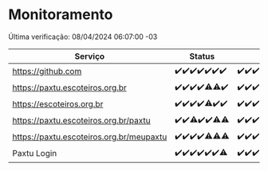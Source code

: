 # Monitoramento

Última verificação: 08/04/2024 06:07:00 -03

|Serviço|Status|Últimas 24h|
|---|---|---|
|https://github.com|<span title="2024-04-01: OK=24">✔️</span><span title="2024-04-02: OK=24">✔️</span><span title="2024-04-03: OK=24">✔️</span><span title="2024-04-04: OK=24">✔️</span><span title="2024-04-05: OK=24">✔️</span><span title="2024-04-06: OK=24">✔️</span><span title="2024-04-07: OK=10">✔️</span>|<span title="07/04/2024 07:05:00 -03 : 200">✔️</span><span title="07/04/2024 08:04:00 -03 : 200">✔️</span><span title="07/04/2024 09:10:00 -03 : 200">✔️</span><span title="07/04/2024 10:06:00 -03 : 200">✔️</span><span title="07/04/2024 11:03:00 -03 : 200">✔️</span><span title="07/04/2024 12:05:00 -03 : 200">✔️</span><span title="07/04/2024 13:06:00 -03 : 200">✔️</span><span title="07/04/2024 14:03:00 -03 : 200">✔️</span><span title="07/04/2024 15:07:00 -03 : 200">✔️</span><span title="07/04/2024 16:02:00 -03 : 200">✔️</span><span title="07/04/2024 17:06:00 -03 : 200">✔️</span><span title="07/04/2024 18:05:00 -03 : 200">✔️</span><span title="07/04/2024 19:04:00 -03 : 200">✔️</span><span title="07/04/2024 20:06:00 -03 : 200">✔️</span><span title="07/04/2024 21:31:00 -03 : 200">✔️</span><span title="07/04/2024 22:41:00 -03 : 200">✔️</span><span title="07/04/2024 23:16:00 -03 : 200">✔️</span><span title="08/04/2024 00:07:00 -03 : 200">✔️</span><span title="08/04/2024 01:08:00 -03 : 200">✔️</span><span title="08/04/2024 02:06:00 -03 : 200">✔️</span><span title="08/04/2024 03:09:00 -03 : 200">✔️</span><span title="08/04/2024 04:08:00 -03 : 200">✔️</span><span title="08/04/2024 05:09:00 -03 : 200">✔️</span><span title="08/04/2024 06:07:00 -03 : 200">✔️</span>|
|https://paxtu.escoteiros.org.br|<span title="2024-04-01: OK=24">✔️</span><span title="2024-04-02: OK=24">✔️</span><span title="2024-04-03: OK=24">✔️</span><span title="2024-04-04: OK=24">✔️</span><span title="2024-04-05: OK=23, Falhas=1">⚠️</span><span title="2024-04-06: OK=23, Falhas=1">⚠️</span><span title="2024-04-07: OK=10">✔️</span>|<span title="07/04/2024 07:05:00 -03 : 200">✔️</span><span title="07/04/2024 08:04:00 -03 : 200">✔️</span><span title="07/04/2024 09:10:00 -03 : 200">✔️</span><span title="07/04/2024 10:06:00 -03 : 200">✔️</span><span title="07/04/2024 11:03:00 -03 : 200">✔️</span><span title="07/04/2024 12:05:00 -03 : 200">✔️</span><span title="07/04/2024 13:06:00 -03 : 200">✔️</span><span title="07/04/2024 14:03:00 -03 : 200">✔️</span><span title="07/04/2024 15:07:00 -03 : 200">✔️</span><span title="07/04/2024 16:02:00 -03 : 200">✔️</span><span title="07/04/2024 17:06:00 -03 : 200">✔️</span><span title="07/04/2024 18:05:00 -03 : 200">✔️</span><span title="07/04/2024 19:04:00 -03 : 200">✔️</span><span title="07/04/2024 20:06:00 -03 : 200">✔️</span><span title="07/04/2024 21:31:00 -03 : 200">✔️</span><span title="07/04/2024 22:41:00 -03 : 200">✔️</span><span title="07/04/2024 23:16:00 -03 : 200">✔️</span><span title="08/04/2024 00:07:00 -03 : 200">✔️</span><span title="08/04/2024 01:08:00 -03 : 200">✔️</span><span title="08/04/2024 02:06:00 -03 : 200">✔️</span><span title="08/04/2024 03:09:00 -03 : 200">✔️</span><span title="08/04/2024 04:08:00 -03 : 200">✔️</span><span title="08/04/2024 05:09:00 -03 : 200">✔️</span><span title="08/04/2024 06:07:00 -03 : 200">✔️</span>|
|https://escoteiros.org.br|<span title="2024-04-01: OK=24">✔️</span><span title="2024-04-02: OK=24">✔️</span><span title="2024-04-03: OK=24">✔️</span><span title="2024-04-04: OK=24">✔️</span><span title="2024-04-05: OK=21, Falhas=3">⚠️</span><span title="2024-04-06: OK=24">✔️</span><span title="2024-04-07: OK=10">✔️</span>|<span title="07/04/2024 07:05:00 -03 : 200">✔️</span><span title="07/04/2024 08:04:00 -03 : 200">✔️</span><span title="07/04/2024 09:10:00 -03 : 200">✔️</span><span title="07/04/2024 10:06:00 -03 : 200">✔️</span><span title="07/04/2024 11:03:00 -03 : 200">✔️</span><span title="07/04/2024 12:05:00 -03 : 200">✔️</span><span title="07/04/2024 13:06:00 -03 : 200">✔️</span><span title="07/04/2024 14:03:00 -03 : 200">✔️</span><span title="07/04/2024 15:07:00 -03 : 200">✔️</span><span title="07/04/2024 16:02:00 -03 : 200">✔️</span><span title="07/04/2024 17:06:00 -03 : 200">✔️</span><span title="07/04/2024 18:05:00 -03 : 200">✔️</span><span title="07/04/2024 19:04:00 -03 : 200">✔️</span><span title="07/04/2024 20:06:00 -03 : 200">✔️</span><span title="07/04/2024 21:31:00 -03 : 200">✔️</span><span title="07/04/2024 22:41:00 -03 : 200">✔️</span><span title="07/04/2024 23:16:00 -03 : 200">✔️</span><span title="08/04/2024 00:07:00 -03 : 200">✔️</span><span title="08/04/2024 01:08:00 -03 : 200">✔️</span><span title="08/04/2024 02:06:00 -03 : 200">✔️</span><span title="08/04/2024 03:09:00 -03 : 200">✔️</span><span title="08/04/2024 04:08:00 -03 : 200">✔️</span><span title="08/04/2024 05:09:00 -03 : 200">✔️</span><span title="08/04/2024 06:07:00 -03 : 200">✔️</span>|
|https://paxtu.escoteiros.org.br/paxtu|<span title="2024-04-01: OK=24">✔️</span><span title="2024-04-02: OK=24">✔️</span><span title="2024-04-03: OK=23, Falhas=1">⚠️</span><span title="2024-04-04: OK=24">✔️</span><span title="2024-04-05: OK=24">✔️</span><span title="2024-04-06: OK=23, Falhas=1">⚠️</span><span title="2024-04-07: OK=9, Falhas=1">⚠️</span>|<span title="07/04/2024 07:05:00 -03 : 200">✔️</span><span title="07/04/2024 08:04:00 -03 : 200">✔️</span><span title="07/04/2024 09:10:00 -03 : 200">✔️</span><span title="07/04/2024 10:06:00 -03 : 200">✔️</span><span title="07/04/2024 11:03:00 -03 : 200">✔️</span><span title="07/04/2024 12:05:00 -03 : 200">✔️</span><span title="07/04/2024 13:06:00 -03 : 200">✔️</span><span title="07/04/2024 14:03:00 -03 : 200">✔️</span><span title="07/04/2024 15:07:00 -03 : 200">✔️</span><span title="07/04/2024 16:02:00 -03 : 200">✔️</span><span title="07/04/2024 17:06:00 -03 : 200">✔️</span><span title="07/04/2024 18:05:00 -03 : 200">✔️</span><span title="07/04/2024 19:04:00 -03 : 200">✔️</span><span title="07/04/2024 20:06:00 -03 : 200">✔️</span><span title="07/04/2024 21:31:00 -03 : 200">✔️</span><span title="07/04/2024 22:41:00 -03 : 200">✔️</span><span title="07/04/2024 23:16:00 -03 : 200">✔️</span><span title="08/04/2024 00:07:00 -03 : 200">✔️</span><span title="08/04/2024 01:08:00 -03 : 200">✔️</span><span title="08/04/2024 02:06:00 -03 : 200">✔️</span><span title="08/04/2024 03:09:00 -03 : 200">✔️</span><span title="08/04/2024 04:08:00 -03 : 200">✔️</span><span title="08/04/2024 05:09:00 -03 : 200">✔️</span><span title="08/04/2024 06:07:00 -03 : 200">✔️</span>|
|https://paxtu.escoteiros.org.br/meupaxtu|<span title="2024-04-01: OK=24">✔️</span><span title="2024-04-02: OK=24">✔️</span><span title="2024-04-03: OK=24">✔️</span><span title="2024-04-04: OK=24">✔️</span><span title="2024-04-05: OK=23, Falhas=1">⚠️</span><span title="2024-04-06: OK=23, Falhas=1">⚠️</span><span title="2024-04-07: OK=9, Falhas=1">⚠️</span>|<span title="07/04/2024 07:05:00 -03 : 200">✔️</span><span title="07/04/2024 08:04:00 -03 : 200">✔️</span><span title="07/04/2024 09:10:00 -03 : 200">✔️</span><span title="07/04/2024 10:06:00 -03 : 200">✔️</span><span title="07/04/2024 11:03:00 -03 : 200">✔️</span><span title="07/04/2024 12:05:00 -03 : 200">✔️</span><span title="07/04/2024 13:06:00 -03 : 200">✔️</span><span title="07/04/2024 14:03:00 -03 : 200">✔️</span><span title="07/04/2024 15:07:00 -03 : 200">✔️</span><span title="07/04/2024 16:02:00 -03 : 200">✔️</span><span title="07/04/2024 17:06:00 -03 : 200">✔️</span><span title="07/04/2024 18:05:00 -03 : 200">✔️</span><span title="07/04/2024 19:04:00 -03 : 200">✔️</span><span title="07/04/2024 20:06:00 -03 : 200">✔️</span><span title="07/04/2024 21:31:00 -03 : 200">✔️</span><span title="07/04/2024 22:41:00 -03 : 200">✔️</span><span title="07/04/2024 23:16:00 -03 : 200">✔️</span><span title="08/04/2024 00:07:00 -03 : 200">✔️</span><span title="08/04/2024 01:08:00 -03 : 200">✔️</span><span title="08/04/2024 02:06:00 -03 : 200">✔️</span><span title="08/04/2024 03:09:00 -03 : 200">✔️</span><span title="08/04/2024 04:08:00 -03 : 200">✔️</span><span title="08/04/2024 05:09:00 -03 : 200">✔️</span><span title="08/04/2024 06:07:00 -03 : 200">✔️</span>|
|Paxtu Login|<span title="2024-04-01: OK=24">✔️</span><span title="2024-04-02: OK=24">✔️</span><span title="2024-04-03: OK=24">✔️</span><span title="2024-04-04: OK=24">✔️</span><span title="2024-04-05: OK=24">✔️</span><span title="2024-04-06: OK=24">✔️</span><span title="2024-04-07: OK=9, Falhas=1">⚠️</span>|<span title="07/04/2024 07:05:00 -03 : 200">✔️</span><span title="07/04/2024 08:04:00 -03 : 200">✔️</span><span title="07/04/2024 09:10:00 -03 : 200">✔️</span><span title="07/04/2024 10:06:00 -03 : 200">✔️</span><span title="07/04/2024 11:03:00 -03 : 200">✔️</span><span title="07/04/2024 12:05:00 -03 : 200">✔️</span><span title="07/04/2024 13:06:00 -03 : 200">✔️</span><span title="07/04/2024 14:03:00 -03 : 200">✔️</span><span title="07/04/2024 15:07:00 -03 : 200">✔️</span><span title="07/04/2024 16:02:00 -03 : 200">✔️</span><span title="07/04/2024 17:06:00 -03 : 200">✔️</span><span title="07/04/2024 18:05:00 -03 : 200">✔️</span><span title="07/04/2024 19:04:00 -03 : 200">✔️</span><span title="07/04/2024 20:06:00 -03 : 200">✔️</span><span title="07/04/2024 21:31:00 -03 : 200">✔️</span><span title="07/04/2024 22:41:00 -03 : 200">✔️</span><span title="07/04/2024 23:16:00 -03 : 200">✔️</span><span title="08/04/2024 00:07:00 -03 : 200">✔️</span><span title="08/04/2024 01:08:00 -03 : 200">✔️</span><span title="08/04/2024 02:06:00 -03 : 200">✔️</span><span title="08/04/2024 03:09:00 -03 : 200">✔️</span><span title="08/04/2024 04:08:00 -03 : 200">✔️</span><span title="08/04/2024 05:09:00 -03 : 200">✔️</span><span title="08/04/2024 06:07:00 -03 : 200">✔️</span>|
